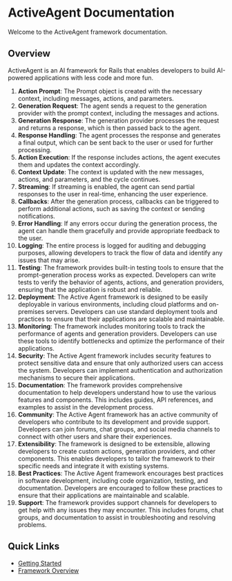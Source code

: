 # ActiveAgent Documentation

Welcome to the ActiveAgent framework documentation.

## Overview

ActiveAgent is an AI framework for Rails that enables developers to build AI-powered applications with less code and more fun.

1. **Action Prompt**: The Prompt object is created with the necessary context, including messages, actions, and parameters.
2. **Generation Request**: The agent sends a request to the generation provider with the prompt context, including the messages and actions.
3. **Generation Response**: The generation provider processes the request and returns a response, which is then passed back to the agent.
4. **Response Handling**: The agent processes the response and generates a final output, which can be sent back to the user or used for further processing.
5. **Action Execution**: If the response includes actions, the agent executes them and updates the context accordingly.
6. **Context Update**: The context is updated with the new messages, actions, and parameters, and the cycle continues.
7. **Streaming**: If streaming is enabled, the agent can send partial responses to the user in real-time, enhancing the user experience.
8. **Callbacks**: After the generation process, callbacks can be triggered to perform additional actions, such as saving the context or sending notifications.
9. **Error Handling**: If any errors occur during the generation process, the agent can handle them gracefully and provide appropriate feedback to the user.
10. **Logging**: The entire process is logged for auditing and debugging purposes, allowing developers to track the flow of data and identify any issues that may arise.
11. **Testing**: The framework provides built-in testing tools to ensure that the prompt-generation process works as expected. Developers can write tests to verify the behavior of agents, actions, and generation providers, ensuring that the application is robust and reliable.
12. **Deployment**: The Active Agent framework is designed to be easily deployable in various environments, including cloud platforms and on-premises servers. Developers can use standard deployment tools and practices to ensure that their applications are scalable and maintainable.
13. **Monitoring**: The framework includes monitoring tools to track the performance of agents and generation providers. Developers can use these tools to identify bottlenecks and optimize the performance of their applications.
14. **Security**: The Active Agent framework includes security features to protect sensitive data and ensure that only authorized users can access the system. Developers can implement authentication and authorization mechanisms to secure their applications.
15. **Documentation**: The framework provides comprehensive documentation to help developers understand how to use the various features and components. This includes guides, API references, and examples to assist in the development process.
16. **Community**: The Active Agent framework has an active community of developers who contribute to its development and provide support. Developers can join forums, chat groups, and social media channels to connect with other users and share their experiences.
17. **Extensibility**: The framework is designed to be extensible, allowing developers to create custom actions, generation providers, and other components. This enables developers to tailor the framework to their specific needs and integrate it with existing systems.
18. **Best Practices**: The Active Agent framework encourages best practices in software development, including code organization, testing, and documentation. Developers are encouraged to follow these practices to ensure that their applications are maintainable and scalable.
19. **Support**: The framework provides support channels for developers to get help with any issues they may encounter. This includes forums, chat groups, and documentation to assist in troubleshooting and resolving problems.

## Quick Links

- [Getting Started](/docs/getting-started)
- [Framework Overview](/docs/framework)